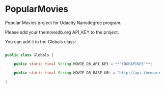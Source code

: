 # PopularMovies
Popular Movies project for Udacity Nanodegree program.

Please add your themoviedb.org API_KEY to the project.

You can add it in the Globals class:

```java

public class Globals {

    public static final String MOVIE_DB_API_KEY = **"YOURAPIKEY"**;

    public static final String MOVIE_DB_BASE_URL = "http://api.themoviedb.org/3/";

}
```
